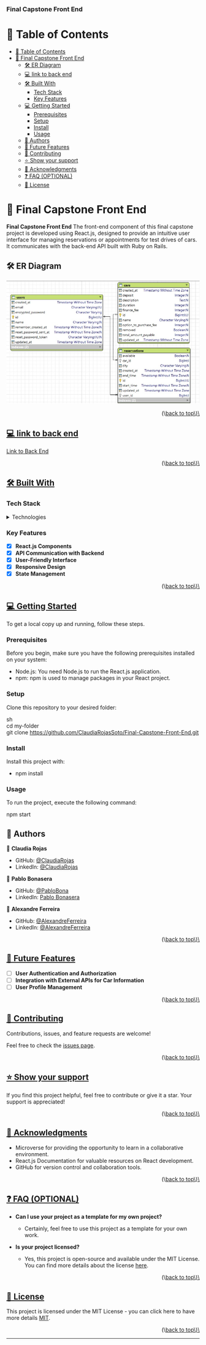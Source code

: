 <a name="readme-top"></a>

  <h3><b>Final Capstone Front End</b></h3>

</div>

# 📗 Table of Contents

- [📗 Table of Contents](#-table-of-contents)
- [📖 Final Capstone Front End ](#about-project)
  - [🛠 ER Diagram ](#er-diagram)
  - [💻 link to back end ](#-link-to-back-end-)
  - [🛠 Built With ](#-built-with-)
    - [Tech Stack ](#tech-stack-)
    - [Key Features ](#key-features-)
  - [💻 Getting Started ](#-getting-started-)
    - [Prerequisites](#prerequisites)
    - [Setup](#setup)
    - [Install](#install)
    - [Usage](#usage)
  - [👥 Authors ](#-authors-)
  - [🔭 Future Features ](#-future-features-)
  - [🤝 Contributing ](#-contributing-)
  - [⭐️ Show your support ](#️-show-your-support-)
  - [🙏 Acknowledgments ](#-acknowledgments-)
  - [❓ FAQ (OPTIONAL) ](#-faq-optional-)
  - [📝 License ](#-license-)


# 📖 Final Capstone Front End <a name="about-project"></a>

**Final Capstone Front End** The front-end component of this final capstone project is developed using React.js, designed to provide an intuitive user interface for managing reservations or appointments for test drives of cars. It communicates with the back-end API built with Ruby on Rails.

## 🛠 ER Diagram <a name="er-diagram"></a>

![ER Diagram](diagram.jpeg)

<p align="right"\>(\<a href="#readme-top"\>back to top\</a\>)\</p\>

## 💻 link to back end <a name="link-to-back-end"></a>

[Link to Back End](https://github.com/ClaudiaRojasSoto/Final-Capstone-Back-End)

<p align="right"\>(\<a href="#readme-top"\>back to top\</a\>)\</p\>

## 🛠 Built With <a name="built-with"></a>

### Tech Stack <a name="tech-stack"></a>

<details>
  <summary>Technologies</summary>
  <ul>
    <li><a href="https://reactjs.org/">React.js</a></li>
  </ul>
</details>

### Key Features <a name="key-features"></a>

- [x] **React.js Components**
- [x] **API Communication with Backend**
- [x] **User-Friendly Interface**
- [x] **Responsive Design**
- [x] **State Management**

<p align="right"\>(\<a href="#readme-top"\>back to top\</a\>)\</p\>

## 💻 Getting Started <a name="getting-started"></a>

To get a local copy up and running, follow these steps.

### Prerequisites

Before you begin, make sure you have the following prerequisites installed on your system:

- Node.js: You need Node.js to run the React.js application.
- npm: npm is used to manage packages in your React project.

### Setup

Clone this repository to your desired folder:

sh <br>
cd my-folder <br>
git clone https://github.com/ClaudiaRojasSoto/Final-Capstone-Front-End.git

### Install

Install this project with:

- npm install

### Usage

To run the project, execute the following command:

npm start

## 👥 Authors <a name="authors"></a>

👤 **Claudia Rojas**

- GitHub: [@ClaudiaRojas](https://github.com/ClaudiaRojasSoto)
- LinkedIn: [@ClaudiaRojas](https://www.linkedin.com/in/claudia-rojas-soto/)

👤 **Pablo Bonasera**

- GitHub: [@PabloBona](https://github.com/PabloBona)
- LinkedIn: [Pablo Bonasera](https://www.linkedin.com/in/pablo-bonasera/)

👤 **Alexandre Ferreira**

- GitHub: [@AlexandreFerreira](https://github.com/alexmedinasf)
- LinkedIn: [@AlexandreFerreira](https://www.linkedin.com/in/alexmedinasf/)

<p align="right"\>(\<a href="#readme-top"\>back to top\</a\>)\</p\>

## 🔭 Future Features <a name="future-features"></a>

- [ ] **User Authentication and Authorization**
- [ ] **Integration with External APIs for Car Information**
- [ ] **User Profile Management**

<p align="right"\>(\<a href="#readme-top"\>back to top\</a\>)\</p\>

## 🤝 Contributing <a name="contributing"></a>

Contributions, issues, and feature requests are welcome!

Feel free to check the [issues page](https://github.com/ClaudiaRojasSoto/Final-Capstone-Front-End/issues).

<p align="right"\>(\<a href="#readme-top"\>back to top\</a\>)\</p\>

## ⭐️ Show your support <a name="support"></a>

If you find this project helpful, feel free to contribute or give it a star. Your support is appreciated!

<p align="right"\>(\<a href="#readme-top"\>back to top\</a\>)\</p\>

## 🙏 Acknowledgments <a name="acknowledgments"></a>

- Microverse for providing the opportunity to learn in a collaborative environment.
- React.js Documentation for valuable resources on React development.
- GitHub for version control and collaboration tools.

<p align="right"\>(\<a href="#readme-top"\>back to top\</a\>)\</p\>

## ❓ FAQ (OPTIONAL) <a name="faq"></a>

- **Can I use your project as a template for my own project?**

  - Certainly, feel free to use this project as a template for your own work.

- **Is your project licensed?**

  - Yes, this project is open-source and available under the MIT License. You can find more details about the license [here](MIT.md).

<p align="right"\>(\<a href="#readme-top"\>back to top\</a\>)\</p\>

## 📝 License <a name="license"></a>

This project is licensed under the MIT License - you can click here to have more details [MIT](MIT.md).

<p align="right"\>(\<a href="#readme-top"\>back to top\</a\>)\</p\>

---------------------